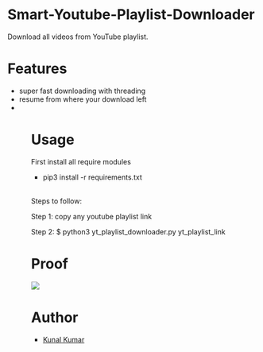 # Smart-Youtube-Playlist-Downloader


Download all videos from YouTube playlist.
<h1>Features</h1>
<ul>
  <li>super fast downloading with threading</li>
  <li>resume from where your download left<li>
<ul>
<h1>Usage</h1>
<p>First install all require modules
  <ul>
    <li>pip3 install -r requirements.txt</li>
  </ul>
  <br>
<p>Steps to follow:</p>
  <p>Step 1: copy any youtube playlist link</p>
  <p>Step 2: $ python3 yt_playlist_downloader.py yt_playlist_link</p>
  <h1>Proof</h1>
  <img src="https://i.ibb.co/ydZtXTh/Screenshot-2022-03-16-00-18-03.png"/>
  <h1>Author</h1>
<ul>
  <li><a href="https://twitter.com/l1v1n9h311">Kunal Kumar</a></li>
  </ul>
  
